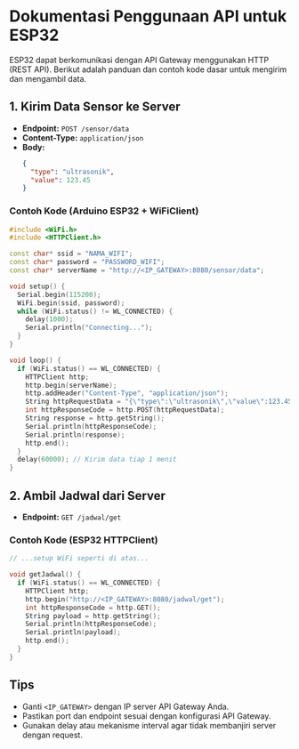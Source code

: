 # Dokumentasi Penggunaan API untuk ESP32

ESP32 dapat berkomunikasi dengan API Gateway menggunakan HTTP (REST API). Berikut adalah panduan dan contoh kode dasar untuk mengirim dan mengambil data.

## 1. Kirim Data Sensor ke Server
- **Endpoint:** `POST /sensor/data`
- **Content-Type:** `application/json`
- **Body:**
  ```json
  {
    "type": "ultrasonik",
    "value": 123.45
  }
  ```

### Contoh Kode (Arduino ESP32 + WiFiClient)
```cpp
#include <WiFi.h>
#include <HTTPClient.h>

const char* ssid = "NAMA_WIFI";
const char* password = "PASSWORD_WIFI";
const char* serverName = "http://<IP_GATEWAY>:8080/sensor/data";

void setup() {
  Serial.begin(115200);
  WiFi.begin(ssid, password);
  while (WiFi.status() != WL_CONNECTED) {
    delay(1000);
    Serial.println("Connecting...");
  }
}

void loop() {
  if (WiFi.status() == WL_CONNECTED) {
    HTTPClient http;
    http.begin(serverName);
    http.addHeader("Content-Type", "application/json");
    String httpRequestData = "{\"type\":\"ultrasonik\",\"value\":123.45}";
    int httpResponseCode = http.POST(httpRequestData);
    String response = http.getString();
    Serial.println(httpResponseCode);
    Serial.println(response);
    http.end();
  }
  delay(60000); // Kirim data tiap 1 menit
}
```

## 2. Ambil Jadwal dari Server
- **Endpoint:** `GET /jadwal/get`

### Contoh Kode (ESP32 HTTPClient)
```cpp
// ...setup WiFi seperti di atas...

void getJadwal() {
  if (WiFi.status() == WL_CONNECTED) {
    HTTPClient http;
    http.begin("http://<IP_GATEWAY>:8080/jadwal/get");
    int httpResponseCode = http.GET();
    String payload = http.getString();
    Serial.println(httpResponseCode);
    Serial.println(payload);
    http.end();
  }
}
```

## Tips
- Ganti `<IP_GATEWAY>` dengan IP server API Gateway Anda.
- Pastikan port dan endpoint sesuai dengan konfigurasi API Gateway.
- Gunakan delay atau mekanisme interval agar tidak membanjiri server dengan request.

